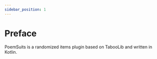 ```yaml
---
sidebar_position: 1
---
```


# Preface

PoemSuits is a randomized items plugin based on TabooLib and written in Kotlin.
